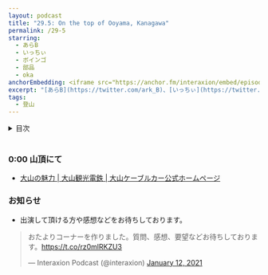```yaml
---
layout: podcast
title: "29.5: On the top of Ooyama, Kanagawa"
permalink: /29-5
starring:
  - あらB
  - いっちぃ
  - ボインゴ
  - 部品
  - oka
anchorEmbedding: <iframe src="https://anchor.fm/interaxion/embed/episodes/29-5-On-the-top-of-Ooyama--Kanagawa-e1amkgr" height="102px" width="500px" frameborder="0" scrolling="no"></iframe>
excerpt: "[あらB](https://twitter.com/ark_B)、[いっちぃ](https://twitter.com/chotoq)、[ボインゴ](https://twitter.com/toshakuukan)、[部品](https://twitter.com/tjmlab)、[oka](https://twitter.com/nowohyeah) で神奈川県の大山に登りました。"
tags:
  - 登山
---
```


<details>
<!-- https://github.com/gettalong/kramdown/issues/155#issuecomment-339793629 -->
<summary markdown='span'>目次</summary>
<nav>
  * this unordered seed list will be replaced by toc as unordered list
  {:toc}
<!-- https://stackoverflow.com/a/38419441/11480802 -->
</nav>
</details>
<br>

### 0:00 山頂にて

- [大山の魅力 | 大山観光電鉄 | 大山ケーブルカー公式ホームページ](https://www.ooyama-cable.co.jp/charm/)

### お知らせ

- 出演して頂ける方や感想などをお待ちしております。

<blockquote class="twitter-tweet tw-align-center"><p lang="ja" dir="ltr">おたよりコーナーを作りました。質問、感想、要望などお待ちしております。<a href="https://t.co/rz0mlRKZU3">https://t.co/rz0mlRKZU3</a></p>&mdash; Interaxion Podcast (@interaxion) <a href="https://twitter.com/interaxion/status/1348936492488421378?ref_src=twsrc%5Etfw">January 12, 2021</a>
</blockquote> <script async src="https://platform.twitter.com/widgets.js" charset="utf-8"></script>
